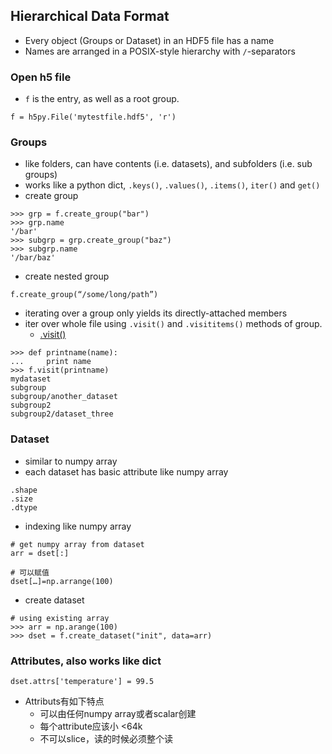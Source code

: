 ## Hierarchical Data Format
* Every object (Groups or Dataset) in an HDF5 file has a name
* Names are arranged in a POSIX-style hierarchy with `/`-separators
### Open h5 file
* `f` is the entry, as well as a root group.
```
f = h5py.File('mytestfile.hdf5', 'r')
```
### Groups
* like folders, can have contents (i.e. datasets), and subfolders (i.e. sub groups)
* works like a python dict, `.keys()`, `.values()`, `.items()`, `iter()` and `get()`
* create group
```
>>> grp = f.create_group("bar")
>>> grp.name
'/bar'
>>> subgrp = grp.create_group("baz")
>>> subgrp.name
'/bar/baz'
```
* create nested group
```
f.create_group(“/some/long/path”)
```
* iterating over a group only yields its directly-attached members
* iter over whole file using `.visit()` and `.visititems()` methods of group.
  * [.visit()](http://docs.h5py.org/en/stable/high/group.html#Group.visit)
```
>>> def printname(name):
...     print name
>>> f.visit(printname)
mydataset
subgroup
subgroup/another_dataset
subgroup2
subgroup2/dataset_three
```
### Dataset
* similar to numpy array
* each dataset has basic attribute like numpy array
```
.shape
.size
.dtype
```
* indexing like numpy array
```
# get numpy array from dataset
arr = dset[:]

# 可以赋值
dset[…]=np.arrange(100)
```
* create dataset
```
# using existing array
>>> arr = np.arange(100)
>>> dset = f.create_dataset("init", data=arr)
```
### Attributes, also works like dict
```
dset.attrs['temperature'] = 99.5
```
* Attributs有如下特点
  * 可以由任何numpy array或者scalar创建
  * 每个attribute应该小 <64k
  * 不可以slice，读的时候必须整个读

